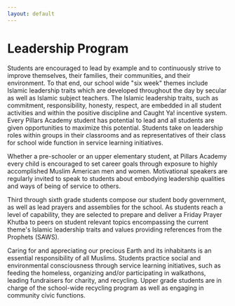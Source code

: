 ```yaml
---
layout: default
---
```


# Leadership Program

Students are encouraged to lead by example and to continuously strive to improve themselves, their families, their communities, and their environment. To that end, our school wide "six week" themes include Islamic leadership traits which are developed throughout the day by secular as well as Islamic subject teachers. The Islamic leadership traits, such as commitment, responsibility, honesty, respect, are embedded in all student activities and within the positive discipline and Caught Ya! incentive system. Every Pillars Academy student has potential to lead and all students are given opportunities to maximize this potential. Students take on leadership roles within groups in their classrooms and as representatives of their class for school wide function in service learning initiatives.

Whether a pre-schooler or an upper elementary student, at Pillars Academy every child is encouraged to set career goals through exposure to highly accomplished Muslim American men and women. Motivational speakers are regularly invited to speak to students about embodying leadership qualities and ways of being of service to others.

Third through sixth grade students compose our student body government, as well as lead prayers and assemblies for the school. As students reach a level of capability, they are selected to prepare and deliver a Friday Prayer Khutba to peers on student relevant topics encompassing the current theme's Islamic leadership traits and values providing references from the Prophets (SAWS).

Caring for and appreciating our precious Earth and its inhabitants is an essential responsibility of all Muslims. Students practice social and environmental consciousness through service learning initiatives, such as feeding the homeless, organizing and/or participating in walkathons, leading fundraisers for charity, and recycling. Upper grade students are in charge of the school-wide recycling program as well as engaging in community civic functions.